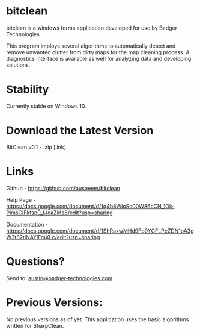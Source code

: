 # bitclean

bitclean is a windows forms application developed for use by Badger Technologies.

This program imploys several algorithms to automatically detect and remove unwanted clutter from dirty maps for the map cleaning process.
A diagnostics interface is available as well for analyzing data and developing solutions.

# Stability
Currently stable on Windows 10. 

# Download the Latest Version
BitClean v0.1 - .zip
[link]

# Links
Github -
https://github.com/austeeen/bitclean

Help Page - 
https://docs.google.com/document/d/1q4b8WioSc00W86cCN_1Ok-PimsCIFkfsp0_fJeaZMa8/edit?usp=sharing

Documentation -
https://docs.google.com/document/d/1ShRaxwMHd9Fb0YGFLPeZDN1oA3gW2t82tlNAYjFmXLc/edit?usp=sharing

# Questions?
Send to:
austin@badger-technologies.com

# Previous Versions:
No previous versions as of yet.
This application uses the basic algorithms written for SharpClean.
